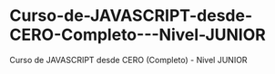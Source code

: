 # Curso-de-JAVASCRIPT-desde-CERO-Completo---Nivel-JUNIOR
Curso de JAVASCRIPT desde CERO (Completo) - Nivel JUNIOR
